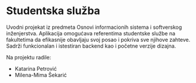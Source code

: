 # Studentska služba
Uvodni projekat iz predmeta Osnovi informacionih sistema i softverskog inženjerstva. Aplikacija omogućava referentima studentske službe na fakultetima da efikasnije obavljaju svoj posao i pokriva sve njihove zahteve. Sadrži funkcionalan i istestiran backend kao i početne verzije dizajna.

Na projektu radile:
* Katarina Petrović
* Milena-Mima Šekarić

